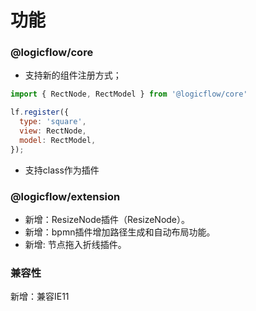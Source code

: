 # 功能

### @logicflow/core

- 支持新的组件注册方式；
```js
import { RectNode, RectModel } from '@logicflow/core'

lf.register({
  type: 'square',
  view: RectNode,
  model: RectModel,
});
```

- 支持class作为插件

### @logicflow/extension

- 新增：ResizeNode插件（ResizeNode）。
- 新增：bpmn插件增加路径生成和自动布局功能。 
- 新增: 节点拖入折线插件。
### 兼容性

新增：兼容IE11